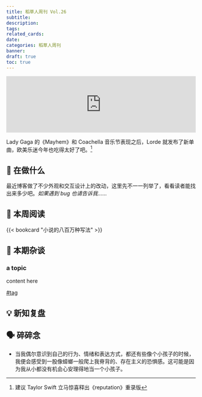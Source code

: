 ```yaml
---
title: 稻草人周刊 Vol.26
subtitle: 
description: 
tags: 
related_cards: 
date: 
categories: 稻草人周刊
banner: 
draft: true
toc: true
---
```

 
<iframe allow="autoplay *; encrypted-media *;" frameborder="0" height="150" style="width:100%;max-width:660px;overflow:hidden;background:transparent;" sandbox="allow-forms allow-popups allow-same-origin allow-scripts allow-storage-access-by-user-activation allow-top-navigation-by-user-activation" src="https://embed.music.apple.com/cn/album/what-was-that/1809638073?i=1809638075"></iframe>

Lady Gaga 的《Mayhem》和 Coachella 音乐节表现之后，Lorde 就发布了新单曲，欧美乐迷今年也吃得太好了吧。[^1]<!--more-->

## 🙋 在做什么

最近博客做了不少外观和交互设计上的改动，这里先不一一列举了，看看读者能找出来多少吧。*如果遇到 bug 也请告诉我……*

## 📖 本周阅读

{{< bookcard "小说的八百万种写法" >}}

## 💬 本期杂谈

### a topic

content here

[#tag](/tags/tag)

## 💡 新知复盘




## 🗣️ 碎碎念

- 当我偶尔意识到自己的行为、情绪和表达方式，都还有些像个小孩子的时候，我便会感受到一股像蟑螂一般爬上我脊背的、存在主义的恐惧感。这可能是因为我从小都没有机会心安理得地当一个小孩子。

[^1]: 建议 Taylor Swift 立马惊喜释出《reputation》重录版